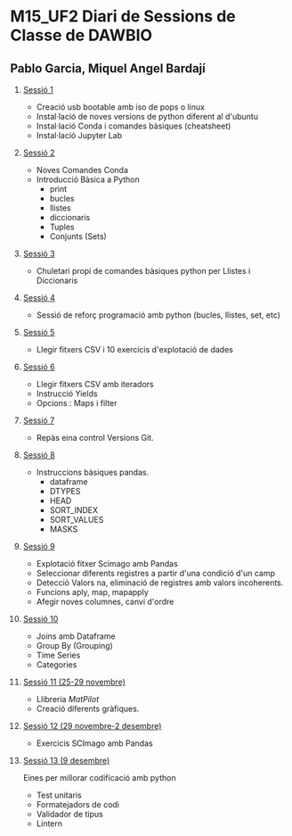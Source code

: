 # M15_UF2 Diari de Sessions de Classe de DAWBIO
## Pablo Garcia, Miquel Angel Bardají

1. [Sessió 1](./Sessi%C3%B31_PreparacioEntorn "Sessió 1")
	- Creació usb bootable amb iso de pops o linux
	- Instal·lació de noves versions de python diferent al d'ubuntu
	- Instal·lació Conda i comandes bàsiques (cheatsheet)
	- Instal·lació Jupyter Lab
2. [Sessió 2](./Sessi%C3%B32_ComandesConda "Sessió 2")
	- Noves Comandes Conda
	- Introducció Bàsica a Python 
		- print
		- bucles
		- llistes
		- diccionaris
		- Tuples
		- Conjunts (Sets)
3. [Sessió 3](./Sessi%C3%B33_Cheatsheet "Sessió 3")
	- Chuletari propi de comandes bàsiques python per Llistes i Diccionaris
4. [Sessió 4](./Sessi%C3%B34_exercicisRepasPython "Sessió4")
	- Sessió de reforç programació amb python (bucles, llistes, set, etc)
5. [Sessió 5](./Sessió5_ExplotacioFitxersCSV "Sessió 5")
	- Llegir fitxers CSV i 10 exercicis d'explotació de dades

6. [Sessió 6](./sessio6_Iteradors_Fitxers "Sessió 6")
	- Llegir fitxers CSV amb iteradors
	- Instrucció Yields
	- Opcions : Maps i filter

7. [Sessió 7](./sessió7_git "Sessió 7")
	- Repàs eina control Versions Git.

8. [Sessió 8](./Sessió8_Pandas "Sessió 8")
	- Instruccions bàsiques pandas.
		* dataframe
		* DTYPES
		* HEAD
		* SORT_INDEX
		* SORT_VALUES
		* MASKS


9. [Sessió 9](./Sessió9_PandasScimago "Sessió 9")
	- Explotació fitxer Scimago amb Pandas
	- Seleccionar diferents registres a partir d'una condició d'un camp
	- Detecció Valors na, eliminació de registres amb valors incoherents.
	- Funcions aply, map, mapapply
	- Afegir noves columnes, canvi d'ordre

10. [Sessió 10](./Sessió10_JoinPandas "Sessió 10")
	- Joins amb Dataframe
	- Group By (Grouping)
	- Time Series
	- Categories


11. [Sessió 11 (25-29 novembre)](./Sessió11_Grafiques "Sessió 11")

	
	- Llibreria *MatPilot* 
	- Creació diferents gràfiques.

12. [Sessió 12 (29 novembre-2 desembre)](./Sessió12_ScimagoPandas "Sessió 12")

	- Exercicis SCImago amb Pandas 

13. [Sessió 13 (9 desembre)](./Sessió13_Validadors "Sessió 13")

	Eines per millorar codificació amb python
	- Test unitaris
	- Formatejadors de codi
	- Validador de tipus
	- Lintern

